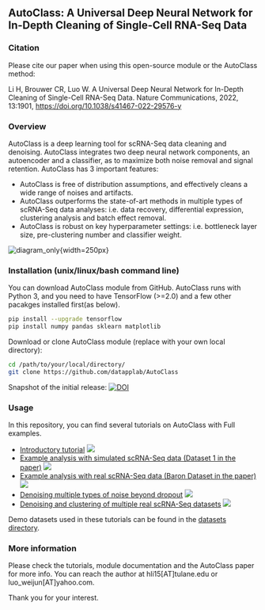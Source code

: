## AutoClass: A Universal Deep Neural Network for In-Depth Cleaning of Single-Cell RNA-Seq Data



### Citation

Please cite our paper when using this open-source module or the AutoClass method:

Li H, Brouwer CR, Luo W. A Universal Deep Neural Network for In-Depth Cleaning of Single-Cell RNA-Seq Data. Nature Communications, 2022, 13:1901, <a href=https://doi.org/10.1038/s41467-022-29576-y>https://doi.org/10.1038/s41467-022-29576-y</a>



### Overview

AutoClass is a deep learning tool for scRNA-Seq data cleaning and denoising. AutoClass integrates two deep neural network components, an autoencoder and a classifier, as to maximize both noise removal and signal retention.
AutoClass has 3 important features:
* AutoClass is free of distribution assumptions, and effectively cleans a wide range of noises and artifacts.
* AutoClass outperforms the state-of-art methods in multiple types of scRNA-Seq data analyses: i.e. data recovery, differential expression, clustering analysis and batch effect removal. 
* AutoClass is robust on key hyperparameter settings: i.e. bottleneck layer size, pre-clustering number and classifier weight.


![diagram_only](https://media.springernature.com/full/springer-static/image/art%3A10.1038%2Fs41467-022-29576-y/MediaObjects/41467_2022_29576_Fig1_HTML.png){width=250px}

### Installation (unix/linux/bash command line)

You can download AutoClass module from GitHub. AutoClass runs with Python 3, and you need to have TensorFlow (>=2.0) and a few other pacakges installed first(as below).
``` bash
pip install --upgrade tensorflow
pip install numpy pandas sklearn matplotlib
```
Download or clone AutoClass module (replace with your own local directory):
``` bash
cd /path/to/your/local/directory/
git clone https://github.com/datapplab/AutoClass
```

Snapshot of the initial release: [![DOI](https://zenodo.org/badge/282904994.svg)](https://zenodo.org/badge/latestdoi/282904994)

### Usage
In this repository, you can find several tutorials on AutoClass with Full examples.
* [Introductory tutorial](Tutorial.ipynb)      [![](https://colab.research.google.com/assets/colab-badge.svg)](https://colab.research.google.com/github/datapplab/AutoClass/blob/master/Tutorial.ipynb)
* [Example analysis with simulated scRNA-Seq data (Dataset 1 in the paper)](Examples/Analysis_on_Dataset1.ipynb)      [![](https://colab.research.google.com/assets/colab-badge.svg)](https://colab.research.google.com/github/datapplab/AutoClass/blob/master/Examples/Analysis_on_Dataset1.ipynb)
* [Example analysis with real scRNA-Seq data (Baron Dataset in the paper)](Examples/Baron_dataset.ipynb)      [![](https://colab.research.google.com/assets/colab-badge.svg)](https://colab.research.google.com/github/datapplab/AutoClass/blob/master/Examples/Baron_dataset.ipynb)
* [Denoising multiple types of noise beyond dropout](Examples/Denoise_Other_Noise_Types.ipynb)      [![](https://colab.research.google.com/assets/colab-badge.svg)](https://colab.research.google.com/github/datapplab/AutoClass/blob/master/Examples/Denoise_Other_Noise_Types.ipynb)
* [Denoising and clustering of multiple real scRNA-Seq datasets](Examples/Real_datasets_clustering.ipynb)      [![](https://colab.research.google.com/assets/colab-badge.svg)](https://colab.research.google.com/github/datapplab/AutoClass/blob/master/Examples/Real_datasets_clustering.ipynb)

Demo datasets used in these tutorials can be found in the [datasets directory](datasets/).

### More information

Please check the tutorials, module documentation and the AutoClass paper for more info.
You can reach the author at hli15[AT]tulane.edu or luo_weijun[AT]yahoo.com.

Thank you for your interest.
